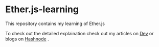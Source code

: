 # Ether.js-learning

This repository contains my learning of Ether.js

To check out the detailed explaination check out my articles on [Dev]() or blogs on [Hashnode]() .